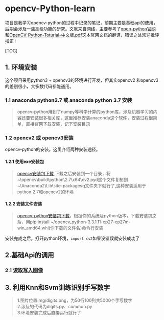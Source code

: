 ﻿opencv-Python-learn
============================
项目是我学习opencv-python的过程中记录的笔记，前期主要是基础api的使用，后期会涉及一些高级功能的研究。文献来自网络，主要参考了[open-python官网](http://opencv-python-tutroals.readthedocs.io/en/latest/)和[OpenCV-Python-Toturial-中文版.pdf](https://github.com/nopeiyu/opencv-Python-learn/tree/master/doucument)这本官网文档的翻译，错误之处欢迎批评指正！

[TOC]

## 1. 环境安装  
这个项目采用python3 + opencv3的环境进行开发，但其实opencv2 和opencv3 的差别很小，大多数代码都能通用。
### 1.1 anaconda python2.7 或 anaconda python 3.7 安装 

> opencv-python用到了numpy等科学计算的python库，涉及机器学习的内容还要安装很多相关库，这里推荐安装anaconda这个软件，安装过程很简单，直接官网下载安装，记下安装目录

### 1.2 opencv2 或 opencv3安装  
opencv-python的安装，这里介绍两种安装途径。
 
#### 1.2.1 使用exe安装包

> [opencv安装包下载](https://sourceforge.net/projects/opencvlibrary/files/opencv-win/2.4.13/opencv-2.4.13.4-vc14.exe/download),下载之后安装到一个目录，将~\opencv\build\python\2.7\x64\cv2.pyd这个文件复制到~\Anaconda2\Lib\site-packagesq文件夹下就行了,这种安装适用于python 2.7和opencv2的环境

#### 1.2.2 安装文件安装

> [opencv-python安装包下载](https://pypi.python.org/pypi/opencv-python)，根据你的系统及python版本，下载安装包之后，用pip install ~/opencv_python-3.3.1.11-cp27-cp27m-win_amd64.whl(你下载的文件名)命令行安装

安装完成之后，打开python环境，`import cv2`如果没错误就安装成功了

## 2.基础Api的调用
### 2.1 [读取写入图像](https://github.com/nopeiyu/Opencv-Python-learn/blob/master/read-image.py)

## 3. 利用Knn和Svm训练识别手写数字  
>1.图片位置img/digits.png，为50行100列共5000个手写数字  
>2.涉及的代码为digits.py、common.py  
>3.环境安装完成后直接运行就行了
